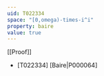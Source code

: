 ```yaml
---
uid: T022334
space: "[0,omega)-times-i^i"
property: baire
value: true
---
```

[[Proof]]

* [T022334] [Baire|P000064]

